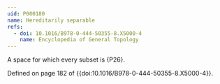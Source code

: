 ```yaml
---
uid: P000180
name: Hereditarily separable
refs:
  - doi: 10.1016/B978-0-444-50355-8.X5000-4
    name: Encyclopedia of General Topology
---
```


A space for which every subset is {P26}.

Defined on page 182 of {{doi:10.1016/B978-0-444-50355-8.X5000-4}}.

